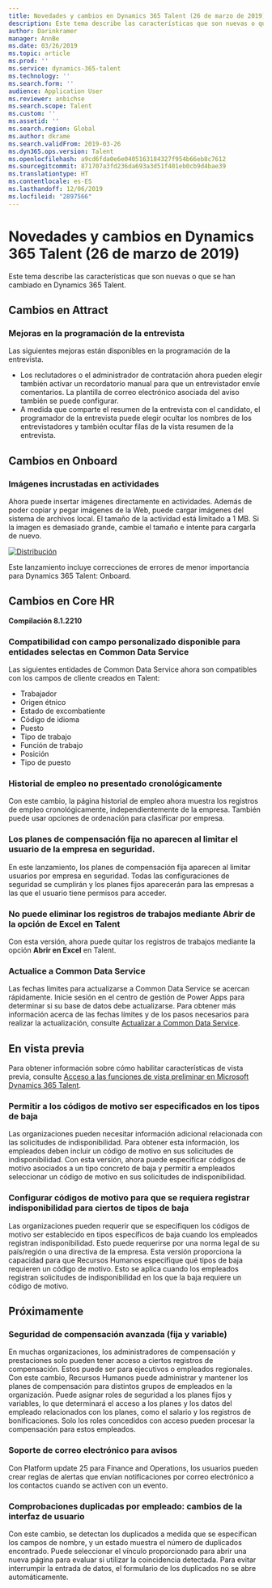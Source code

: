 ```yaml
---
title: Novedades y cambios en Dynamics 365 Talent (26 de marzo de 2019)
description: Este tema describe las características que son nuevas o que se han cambiado en Microsoft Dynamics 365 Talent.
author: Darinkramer
manager: AnnBe
ms.date: 03/26/2019
ms.topic: article
ms.prod: ''
ms.service: dynamics-365-talent
ms.technology: ''
ms.search.form: ''
audience: Application User
ms.reviewer: anbichse
ms.search.scope: Talent
ms.custom: ''
ms.assetid: ''
ms.search.region: Global
ms.author: dkrame
ms.search.validFrom: 2019-03-26
ms.dyn365.ops.version: Talent
ms.openlocfilehash: a9cd6fda0e6e0405163184327f954b66eb8c7612
ms.sourcegitcommit: 871707a3fd236da693a3d51f401eb0cb9d4bae39
ms.translationtype: HT
ms.contentlocale: es-ES
ms.lasthandoff: 12/06/2019
ms.locfileid: "2897566"
---
```

# <a name="whats-new-or-changed-in-dynamics-365-talent-march-26-2019"></a>Novedades y cambios en Dynamics 365 Talent (26 de marzo de 2019)

Este tema describe las características que son nuevas o que se han cambiado en Dynamics 365 Talent.

## <a name="changes-in-attract"></a>Cambios en Attract

### <a name="enhancements-to-interview-scheduling"></a>Mejoras en la programación de la entrevista
Las siguientes mejoras están disponibles en la programación de la entrevista.

- Los reclutadores o el administrador de contratación ahora pueden elegir también activar un recordatorio manual para que un entrevistador envíe comentarios. La plantilla de correo electrónico asociada del aviso también se puede configurar.
- A medida que comparte el resumen de la entrevista con el candidato, el programador de la entrevista puede elegir ocultar los nombres de los entrevistadores y también ocultar filas de la vista resumen de la entrevista.

## <a name="changes-in-onboard"></a>Cambios en Onboard

### <a name="embedded-images-in-activities"></a>Imágenes incrustadas en actividades
Ahora puede insertar imágenes directamente en actividades. Además de poder copiar y pegar imágenes de la Web, puede cargar imágenes del sistema de archivos local. El tamaño de la actividad está limitado a 1 MB. Si la imagen es demasiado grande, cambie el tamaño e intente para cargarla de nuevo.

[![Distribución](./media/embedimages.png)](./media/embedimages.png)

Este lanzamiento incluye correcciones de errores de menor importancia para Dynamics 365 Talent: Onboard.

## <a name="changes-in-core-hr"></a>Cambios en Core HR
**Compilación 8.1.2210**

### <a name="custom-field-support-available-for-select-entities-in-common-data-service"></a>Compatibilidad con campo personalizado disponible para entidades selectas en Common Data Service 

Las siguientes entidades de Common Data Service ahora son compatibles con los campos de cliente creados en Talent:

- Trabajador
- Origen étnico
- Estado de excombatiente
- Código de idioma
- Puesto
- Tipo de trabajo
- Función de trabajo
- Posición
- Tipo de puesto
 
### <a name="employment-history-not-displayed-chronologically"></a>Historial de empleo no presentado cronológicamente
Con este cambio, la página historial de empleo ahora muestra los registros de empleo cronológicamente, independientemente de la empresa. También puede usar opciones de ordenación para clasificar por empresa.

### <a name="fixed-compensation-plans-dont-appear-when-restricting-user-by-company-in-security"></a>Los planes de compensación fija no aparecen al limitar el usuario de la empresa en seguridad.
En este lanzamiento, los planes de compensación fija aparecen al limitar usuarios por empresa en seguridad. Todas las configuraciones de seguridad se cumplirán y los planes fijos aparecerán para las empresas a las que el usuario tiene permisos para acceder. 

### <a name="cant-delete-job-records-using-open-in-excel-option-in-talent"></a>No puede eliminar los registros de trabajos mediante Abrir de la opción de Excel en Talent
Con esta versión, ahora puede quitar los registros de trabajos mediante la opción **Abrir en Excel** en Talent.

### <a name="upgrade-to-common-data-service"></a>Actualice a Common Data Service
Las fechas límites para actualizarse a Common Data Service se acercan rápidamente. Inicie sesión en el centro de gestión de Power Apps para determinar si su base de datos debe actualizarse. Para obtener más información acerca de las fechas límites y de los pasos necesarios para realizar la actualización, consulte [Actualizar a Common Data Service](https://docs.microsoft.com/common-data-service/upgradecds/introduction-upgrade-cds).

## <a name="in-preview"></a>En vista previa

Para obtener información sobre cómo habilitar características de vista previa, consulte [Acceso a las funciones de vista preliminar en Microsoft Dynamics 365 Talent](./access-preview-feature.md).

### <a name="allow-reason-codes-to-be-specified-on-leave-types"></a>Permitir a los códigos de motivo ser especificados en los tipos de baja
Las organizaciones pueden necesitar información adicional relacionada con las solicitudes de indisponibilidad. Para obtener esta información, los empleados deben incluir un código de motivo en sus solicitudes de indisponibilidad. Con esta versión, ahora puede especificar códigos de motivo asociados a un tipo concreto de baja y permitir a empleados seleccionar un código de motivo en sus solicitudes de indisponibilidad.

### <a name="configure-reason-codes-to-be-required-when-submitting-time-off-for-certain-leave-types"></a>Configurar códigos de motivo para que se requiera registrar indisponibilidad para ciertos de tipos de baja
Las organizaciones pueden requerir que se especifiquen los códigos de motivo ser establecido en tipos específicos de baja cuando los empleados registran indisponibilidad. Esto puede requerirse por una norma legal de su país/región o una directiva de la empresa. Esta versión proporciona la capacidad para que Recursos Humanos especifique qué tipos de baja requieren un código de motivo. Esto se aplica cuando los empleados registran solicitudes de indisponibilidad en los que la baja requiere un código de motivo.

## <a name="coming-soon"></a>Próximamente

###  <a name="advanced-compensation-security-fixed-and-variable"></a>Seguridad de compensación avanzada (fija y variable)
En muchas organizaciones, los administradores de compensación y prestaciones solo pueden tener acceso a ciertos registros de compensación. Estos puede ser para ejecutivos o empleados regionales. Con este cambio, Recursos Humanos puede administrar y mantener los planes de compensación para distintos grupos de empleados en la organización. Puede asignar roles de seguridad a los planes fijos y variables, lo que determinará el acceso a los planes y los datos del empleado relacionados con los planes, como el salario y los registros de bonificaciones. Solo los roles concedidos con acceso pueden procesar la compensación para estos empleados.

###  <a name="email-support-for-alerts"></a>Soporte de correo electrónico para avisos
Con Platform update 25 para Finance and Operations, los usuarios pueden crear reglas de alertas que envían notificaciones por correo electrónico a los contactos cuando se activen con un evento. 

### <a name="duplicate-employee-checks-user-interface-changes"></a>Comprobaciones duplicadas por empleado: cambios de la interfaz de usuario
Con este cambio, se detectan los duplicados a medida que se especifican los campos de nombre, y un estado muestra el número de duplicados encontrado. Puede seleccionar el vínculo proporcionado para abrir una nueva página para evaluar si utilizar la coincidencia detectada. Para evitar interrumpir la entrada de datos, el formulario de los duplicados no se abre automáticamente.
